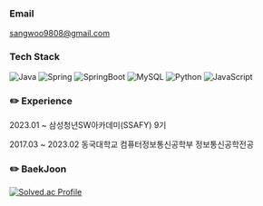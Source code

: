### Email
sangwoo9808@gmail.com

### Tech Stack
![Java](https://img.shields.io/badge/Java-007396?style=flat-square&logo=Java&logoColor=white)
![Spring](https://img.shields.io/badge/Spring-6DB33F?style=flat-square&logo=Spring&logoColor=white)
![SpringBoot](https://img.shields.io/badge/Spring%20Boot-6DB33F?style=flat-square&logo=Spring%20Boot&logoColor=white)
![MySQL](https://img.shields.io/badge/MySQL-4479A1?style=flat-square&logo=MySQL&logoColor=white)
![Python](https://img.shields.io/badge/Python-3776AB?style=flat-square&logo=Python&logoColor=white)
![JavaScript](https://img.shields.io/badge/JavaScript-F7DF1E?style=flat-square&logo=JavaScript&logoColor=white)

### ✏️ Experience
2023.01 ~ 삼성청년SW아카데미(SSAFY) 9기

2017.03 ~ 2023.02 동국대학교 컴퓨터정보통신공학부 정보통신공학전공

### ✏️ BaekJoon
[![Solved.ac Profile](http://mazassumnida.wtf/api/v2/generate_badge?boj=sangwoo9808)](https://solved.ac/sangwoo9808)
